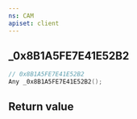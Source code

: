 ```yaml
---
ns: CAM
apiset: client
---
```

## _0x8B1A5FE7E41E52B2

```c
// 0x8B1A5FE7E41E52B2
Any _0x8B1A5FE7E41E52B2();
```



## Return value